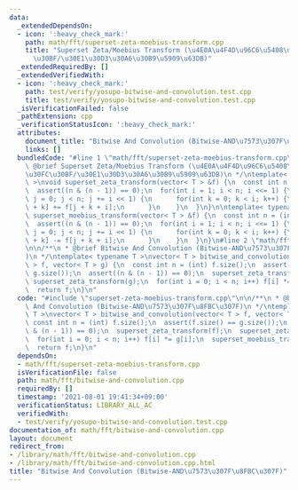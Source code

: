 ```yaml
---
data:
  _extendedDependsOn:
  - icon: ':heavy_check_mark:'
    path: math/fft/superset-zeta-moebius-transform.cpp
    title: "Superset Zeta/Moebius Transform (\u4E0A\u4F4D\u96C6\u5408\u306E\u30BC\u30FC\
      \u30BF/\u30E1\u30D3\u30A6\u30B9\u5909\u63DB)"
  _extendedRequiredBy: []
  _extendedVerifiedWith:
  - icon: ':heavy_check_mark:'
    path: test/verify/yosupo-bitwise-and-convolution.test.cpp
    title: test/verify/yosupo-bitwise-and-convolution.test.cpp
  _isVerificationFailed: false
  _pathExtension: cpp
  _verificationStatusIcon: ':heavy_check_mark:'
  attributes:
    document_title: "Bitwise And Convolution (Bitwise-AND\u7573\u307F\u8FBC\u307F)"
    links: []
  bundledCode: "#line 1 \"math/fft/superset-zeta-moebius-transform.cpp\"\n/**\n *\
    \ @brief Superset Zeta/Moebius Transform (\u4E0A\u4F4D\u96C6\u5408\u306E\u30BC\
    \u30FC\u30BF/\u30E1\u30D3\u30A6\u30B9\u5909\u63DB)\n */\ntemplate< typename T\
    \ >\nvoid superset_zeta_transform(vector< T > &f) {\n  const int n = (int) f.size();\n\
    \  assert((n & (n - 1)) == 0);\n  for(int i = 1; i < n; i <<= 1) {\n    for(int\
    \ j = 0; j < n; j += i << 1) {\n      for(int k = 0; k < i; k++) {\n        f[j\
    \ + k] += f[j + k + i];\n      }\n    }\n  }\n}\n\ntemplate< typename T >\nvoid\
    \ superset_moebius_transform(vector< T > &f) {\n  const int n = (int) f.size();\n\
    \  assert((n & (n - 1)) == 0);\n  for(int i = 1; i < n; i <<= 1) {\n    for(int\
    \ j = 0; j < n; j += i << 1) {\n      for(int k = 0; k < i; k++) {\n        f[j\
    \ + k] -= f[j + k + i];\n      }\n    }\n  }\n}\n#line 2 \"math/fft/bitwise-and-convolution.cpp\"\
    \n\n/**\n * @brief Bitwise And Convolution (Bitwise-AND\u7573\u307F\u8FBC\u307F\
    )\n */\ntemplate< typename T >\nvector< T > bitwise_and_convolution(vector< T\
    \ > f, vector< T > g) {\n  const int n = (int) f.size();\n  assert(f.size() ==\
    \ g.size());\n  assert((n & (n - 1)) == 0);\n  superset_zeta_transform(f);\n \
    \ superset_zeta_transform(g);\n  for(int i = 0; i < n; i++) f[i] *= g[i];\n  superset_moebius_transform(f);\n\
    \  return f;\n}\n"
  code: "#include \"superset-zeta-moebius-transform.cpp\"\n\n/**\n * @brief Bitwise\
    \ And Convolution (Bitwise-AND\u7573\u307F\u8FBC\u307F)\n */\ntemplate< typename\
    \ T >\nvector< T > bitwise_and_convolution(vector< T > f, vector< T > g) {\n \
    \ const int n = (int) f.size();\n  assert(f.size() == g.size());\n  assert((n\
    \ & (n - 1)) == 0);\n  superset_zeta_transform(f);\n  superset_zeta_transform(g);\n\
    \  for(int i = 0; i < n; i++) f[i] *= g[i];\n  superset_moebius_transform(f);\n\
    \  return f;\n}\n"
  dependsOn:
  - math/fft/superset-zeta-moebius-transform.cpp
  isVerificationFile: false
  path: math/fft/bitwise-and-convolution.cpp
  requiredBy: []
  timestamp: '2021-08-01 19:41:34+09:00'
  verificationStatus: LIBRARY_ALL_AC
  verifiedWith:
  - test/verify/yosupo-bitwise-and-convolution.test.cpp
documentation_of: math/fft/bitwise-and-convolution.cpp
layout: document
redirect_from:
- /library/math/fft/bitwise-and-convolution.cpp
- /library/math/fft/bitwise-and-convolution.cpp.html
title: "Bitwise And Convolution (Bitwise-AND\u7573\u307F\u8FBC\u307F)"
---
```

